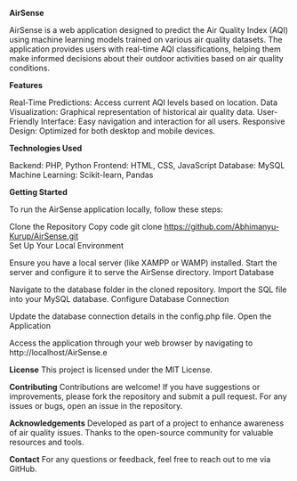 **AirSense**

AirSense is a web application designed to predict the Air Quality Index (AQI) using machine learning models trained on various air quality datasets. The application provides users with real-time AQI classifications, helping them make informed decisions about their outdoor activities based on air quality conditions.

**Features**

Real-Time Predictions: Access current AQI levels based on location.
Data Visualization: Graphical representation of historical air quality data.
User-Friendly Interface: Easy navigation and interaction for all users.
Responsive Design: Optimized for both desktop and mobile devices.


**Technologies Used**

Backend: PHP, Python
Frontend: HTML, CSS, JavaScript
Database: MySQL
Machine Learning: Scikit-learn, Pandas


**Getting Started**

To run the AirSense application locally, follow these steps:

Clone the Repository
Copy code
git clone https://github.com/Abhimanyu-Kurup/AirSense.git  
Set Up Your Local Environment

Ensure you have a local server (like XAMPP or WAMP) installed.
Start the server and configure it to serve the AirSense directory.
Import Database

Navigate to the database folder in the cloned repository.
Import the SQL file into your MySQL database.
Configure Database Connection

Update the database connection details in the config.php file.
Open the Application

Access the application through your web browser by navigating to http://localhost/AirSense.e

**License**
This project is licensed under the MIT License.

**Contributing**
Contributions are welcome! If you have suggestions or improvements, please fork the repository and submit a pull request. For any issues or bugs, open an issue in the repository.

**Acknowledgements**
Developed as part of a project to enhance awareness of air quality issues.
Thanks to the open-source community for valuable resources and tools.

**Contact**
For any questions or feedback, feel free to reach out to me via GitHub.

